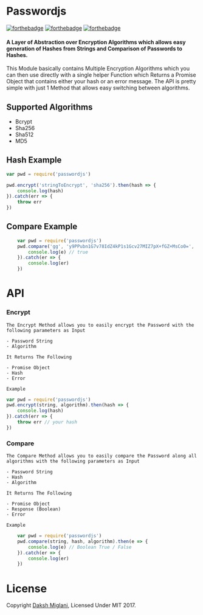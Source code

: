 # Passwordjs
[![forthebadge](http://forthebadge.com/images/badges/uses-js.svg)](https://js.org/)
[![forthebadge](http://forthebadge.com/images/badges/built-with-love.svg)](https://github.com/Dakssh/passwordjs)
[![forthebadge](http://forthebadge.com/images/badges/check-it-out.svg)](https://www.npmjs.com/package/passwordjs)
#### A Layer of Abstraction over Encryption Algorithms which allows easy generation of Hashes from Strings and Comparison of Passwords to Hashes.

This Module basically contains Multiple Encryption Algorithms which you can then use directly with a single helper Function which Returns a Promise Object that contains either your hash or an error message. The API is pretty simple with just 1 Method that allows easy switching between algorithms.


## Supported Algorithms

- Bcrypt 
- Sha256
- Sha512
- MD5

## Hash Example
```javascript
var pwd = require('passwordjs')

pwd.encrypt('stringToEncrypt', 'sha256').then(hash => {
    console.log(hash)
}).catch(err => {
    throw err
})
```

## Compare Example
```javascript
    var pwd = require('passwordjs')
    pwd.compare('gg', 'y9PPubn1G7v78IdZ4kP1s1Gcv27MIZ7pX+fGZ+MsCo0=', 'sha256').then(e => {
        console.log(e) // true
    }).catch(er => {
        console.log(er)
    })
```

# API

### Encrypt
    The Encrypt Method allows you to easily encrypt the Password with the following parameters as Input

    - Password String
    - Algorithm

    It Returns The Following
    
    - Promise Object
    - Hash
    - Error

    Example 

```javascript
var pwd = require('passwordjs')
pwd.encrypt(string, algorithm).then(hash => {
    console.log(hash)
}).catch(err => {
    throw err // your hash
})
```

### Compare
    The Compare Method allows you to easily compare the Password along all algorithms with the following parameters as Input

    - Password String
    - Hash
    - Algorithm

    It Returns The Following
    
    - Promise Object
    - Response (Boolean)
    - Error

    Example 
    
```javascript
    var pwd = require('passwordjs')
    pwd.compare(string, hash, algorithm).then(e => {
        console.log(e) // Boolean True / False
    }).catch(er => {
        console.log(er)
    })
```

# License

Copyright [Daksh Miglani](https://dak.sh/), Licensed Under MIT 2017.